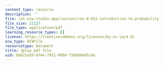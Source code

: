 ```yaml
---
content_type: resource
description: ''
file: /ol-ocw-studio-app/courses/res-6-012-introduction-to-probability-spring-2018/bbb21e2dbf4e791209bdf1b9d0e85c6a_t_EcSVTWmwk.pdf
file_size: 21127
file_type: application/pdf
learning_resource_types: []
license: https://creativecommons.org/licenses/by-nc-sa/4.0/
ocw_type: OCWFile
resourcetype: Document
title: 3play pdf file
uid: bbb21e2d-bf4e-7912-09bd-f1b9d0e85c6a
---
```

